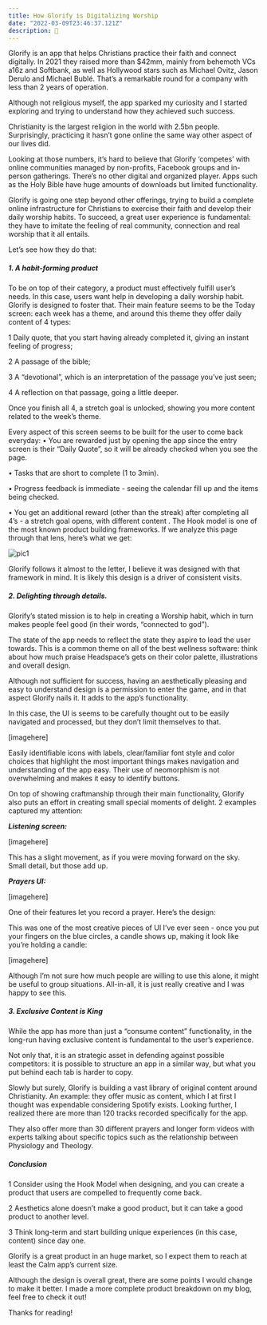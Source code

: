 ```yaml
---
title: How Glorify is Digitalizing Worship
date: "2022-03-09T23:46:37.121Z"
description: 🙏
---
```


Glorify is an app that helps Christians practice their faith and connect digitally. In 2021 they raised more than $42mm, mainly from behemoth VCs a16z and Softbank, as well as Hollywood stars such as Michael Ovitz, Jason Derulo and Michael Bublé. That’s a remarkable round for a company with less than 2 years of operation.

Although not religious myself, the app sparked my curiosity and I started exploring and trying to understand how they achieved such success.

Christianity is the largest religion in the world with 2.5bn people. Surprisingly, practicing it hasn’t gone online the same way other aspect of our lives did. 

Looking at those numbers, it’s hard to believe that Glorify ‘competes’ with online communities managed by non-profits, Facebook groups and in-person gatherings. There’s no other digital and organized player. Apps such as the Holy Bible have huge amounts of downloads but limited functionality. 

Glorify is going one step beyond other offerings, trying to build a complete online infrastructure for Christians to exercise their faith and develop their daily worship habits. To succeed, a great user experience is fundamental: they have to imitate the feeling of real community, connection and real worship that it all entails. 

Let’s see how they do that:

<Slider/>

##### 1.  A habit-forming product

To be on top of their category, a product must effectively fulfill user’s needs. In this case, users want help in developing a daily worship habit. Glorify is designed to foster that.
Their main feature seems to be the Today screen: each week has a theme, and around this theme they offer daily content of 4 types:

1 Daily quote, that you start having already completed it, giving an instant feeling of progress;

2 	A passage of the bible;

3	A “devotional”, which is an interpretation of the passage you’ve just seen;

4	A reflection on that passage, going a little deeper.

Once you finish all 4, a stretch goal is unlocked, showing you more content related to the week’s theme.

Every aspect of this screen seems to be built for the user to come back everyday:
•	You are rewarded just by opening the app since the entry screen is their “Daily Quote”, so it will be already checked when you see the page.

•	Tasks that are short to complete (1 to 3min).

•	Progress feedback is immediate - seeing the calendar fill up and the items being checked.

•	You get an additional reward (other than the streak) after completing all 4’s - a stretch goal opens, with different content
.
The Hook model is one of the most known product building frameworks. If we analyze this page through that lens, here’s what we get:

![pic1](/#2bodyimages/1glorybody.png)

Glorify follows it almost to the letter, I believe it was designed with that framework in mind. It is likely this design is a driver of consistent visits.

##### 2. Delighting through details.

Glorify’s stated mission is to help in creating a Worship habit, which in turn makes people feel good (in their words, “connected to god”). 

The state of the app needs to reflect the state they aspire to lead the user towards. This is a common theme on all of the best wellness software: think about how much praise Headspace’s gets on their color palette, illustrations and overall design. 

Although not sufficient for success, having an aesthetically pleasing and easy to understand design is a permission to enter the game, and in that aspect Glorify nails it. It adds to the app’s functionality.

In this case, the UI is seems to be carefully thought out to be easily navigated and processed, but they don’t limit themselves to that.

[imagehere]

Easily identifiable icons with labels, clear/familiar font style and color choices that highlight the most important things makes navigation and understanding of the app easy. Their use of neomorphism is not overwhelming and makes it easy to identify buttons. 

On top of showing craftmanship through their main functionality, Glorify also puts an effort in creating small special moments of delight. 2 examples captured my attention:

***Listening screen:*** 

[imagehere]

This has a slight movement, as if you were moving forward on the sky. Small detail, but those add up.

***Prayers UI:***

[imagehere]

One of their features let you record a prayer. Here’s the design:

This was one of the most creative pieces of UI I’ve ever seen - once you put your fingers on the blue circles, a candle shows up, making it look like you’re holding a candle: 

[imagehere]

Although I’m not sure how much people are willing to use this alone, it might be useful to group situations. All-in-all, it is just really creative and I was happy to see this. 

##### 3. **Exclusive Content is King**

While the app has more than just a “consume content” functionality, in the long-run having exclusive content is fundamental to the user’s experience. 

Not only that, it is an strategic asset in defending against possible competitors: it is possible to structure an app in a similar way, but what you put behind each tab is harder to copy. 

Slowly but surely, Glorify is building a vast library of original content around Christianity. An example: they offer music as content, which I at first I thought was expendable considering Spotify exists. Looking further, I realized there are more than 120 tracks recorded specifically for the app. 

They also offer more than 30 different prayers and longer form videos with experts talking about specific topics such as the relationship between Physiology and Theology. 


##### **Conclusion**

1 Consider using the Hook Model when designing, and you can create a product that users are compelled to frequently come back. 

2 Aesthetics alone doesn’t make a good product, but it can take a good product to another level.

3 Think long-term and start building unique experiences (in this case, content) since day one. 


Glorify is a great product in an huge market, so I expect them to reach at least the Calm app’s current size. 

Although the design is overall great, there are some points I would change to make it better. I made a more complete product breakdown on my blog, feel free to check it out!

Thanks for reading!